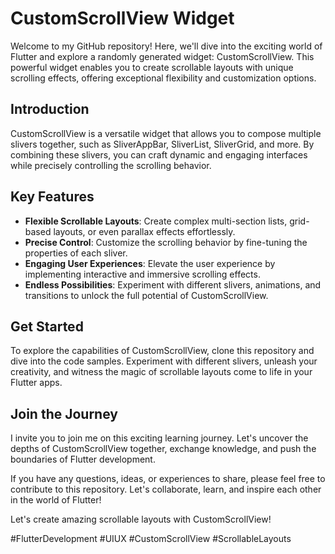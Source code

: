 # CustomScrollView Widget

Welcome to my GitHub repository! Here, we'll dive into the exciting world of Flutter and explore a randomly generated widget: CustomScrollView. This powerful widget enables you to create scrollable layouts with unique scrolling effects, offering exceptional flexibility and customization options.

## Introduction

CustomScrollView is a versatile widget that allows you to compose multiple slivers together, such as SliverAppBar, SliverList, SliverGrid, and more. By combining these slivers, you can craft dynamic and engaging interfaces while precisely controlling the scrolling behavior.

## Key Features

- **Flexible Scrollable Layouts**: Create complex multi-section lists, grid-based layouts, or even parallax effects effortlessly.
- **Precise Control**: Customize the scrolling behavior by fine-tuning the properties of each sliver.
- **Engaging User Experiences**: Elevate the user experience by implementing interactive and immersive scrolling effects.
- **Endless Possibilities**: Experiment with different slivers, animations, and transitions to unlock the full potential of CustomScrollView.

## Get Started

To explore the capabilities of CustomScrollView, clone this repository and dive into the code samples. Experiment with different slivers, unleash your creativity, and witness the magic of scrollable layouts come to life in your Flutter apps.

## Join the Journey

I invite you to join me on this exciting learning journey. Let's uncover the depths of CustomScrollView together, exchange knowledge, and push the boundaries of Flutter development.

If you have any questions, ideas, or experiences to share, please feel free to contribute to this repository. Let's collaborate, learn, and inspire each other in the world of Flutter!

Let's create amazing scrollable layouts with CustomScrollView!

#FlutterDevelopment #UIUX #CustomScrollView #ScrollableLayouts
